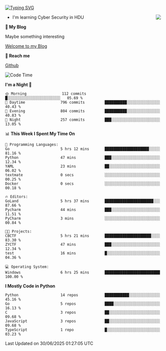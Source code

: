 [![Typing SVG](https://readme-typing-svg.herokuapp.com?font=Fira+Code&pause=1000&random=false&width=450&height=60&lines=Hello+%F0%9F%91%8B%F0%9F%8F%BB;I'm+JBNRZ)](https://git.io/typing-svg)

<a href="#">
  <img align="right" src="https://github-readme-stats.vercel.app/api?username=JBNRZ&show_icons=true&bg_color=15,f2f7fd,E0EAFC" />
</a>

- I'm learning Cyber Security in HDU

 **🌱 My Blog**

Maybe something interesting

[Welcome to my Blog](https://jbnrz.com.cn/)

 **💬 Reach me** 

[Github](https://github.com/JBNRZ)


<!--START_SECTION:waka-->
![Code Time](http://img.shields.io/badge/Code%20Time-1%2C297%20hrs%2059%20mins-blue)

**I'm a Night 🦉** 

```text
🌞 Morning                112 commits         █░░░░░░░░░░░░░░░░░░░░░░░░   05.69 % 
🌆 Daytime                796 commits         ██████████░░░░░░░░░░░░░░░   40.43 % 
🌃 Evening                804 commits         ██████████░░░░░░░░░░░░░░░   40.83 % 
🌙 Night                  257 commits         ███░░░░░░░░░░░░░░░░░░░░░░   13.05 % 
```


📊 **This Week I Spent My Time On** 

```text
💬 Programming Languages: 
Go                       5 hrs 12 mins       ████████████████████░░░░░   81.16 % 
Python                   47 mins             ███░░░░░░░░░░░░░░░░░░░░░░   12.34 % 
YAML                     23 mins             ██░░░░░░░░░░░░░░░░░░░░░░░   06.02 % 
textmate                 0 secs              ░░░░░░░░░░░░░░░░░░░░░░░░░   00.25 % 
Docker                   0 secs              ░░░░░░░░░░░░░░░░░░░░░░░░░   00.18 % 

🔥 Editors: 
GoLand                   5 hrs 37 mins       ██████████████████████░░░   87.66 % 
Pycharm                  44 mins             ███░░░░░░░░░░░░░░░░░░░░░░   11.51 % 
PyCharm                  3 mins              ░░░░░░░░░░░░░░░░░░░░░░░░░   00.84 % 

🐱‍💻 Projects: 
CBCTF                    5 hrs 21 mins       █████████████████████░░░░   83.30 % 
ZYCTF                    47 mins             ███░░░░░░░░░░░░░░░░░░░░░░   12.34 % 
test                     16 mins             █░░░░░░░░░░░░░░░░░░░░░░░░   04.36 % 

💻 Operating System: 
Windows                  6 hrs 25 mins       █████████████████████████   100.00 % 
```

**I Mostly Code in Python** 

```text
Python                   14 repos            ███████████░░░░░░░░░░░░░░   45.16 % 
Go                       5 repos             ████░░░░░░░░░░░░░░░░░░░░░   16.13 % 
C                        3 repos             ██░░░░░░░░░░░░░░░░░░░░░░░   09.68 % 
JavaScript               3 repos             ██░░░░░░░░░░░░░░░░░░░░░░░   09.68 % 
TypeScript               1 repo              █░░░░░░░░░░░░░░░░░░░░░░░░   03.23 % 
```




 Last Updated on 30/06/2025 01:27:05 UTC
<!--END_SECTION:waka-->
